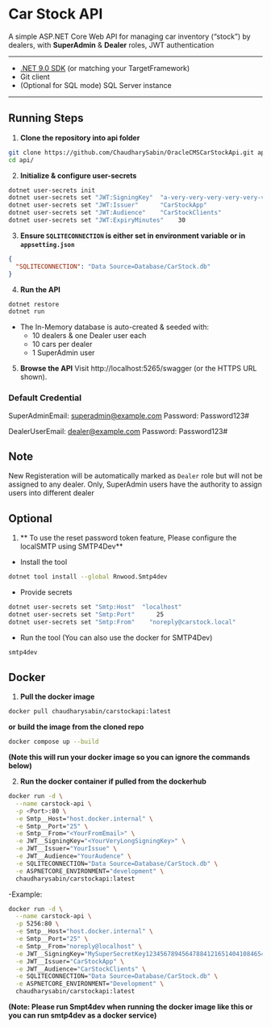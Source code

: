# Car Stock API

A simple ASP.NET Core Web API for managing car inventory (“stock”) by dealers, with **SuperAdmin** & **Dealer** roles, JWT authentication

---

- [.NET 9.0 SDK](https://dotnet.microsoft.com/download) (or matching your TargetFramework)
- Git client
- (Optional for SQL mode) SQL Server instance

---

## Running Steps

1. **Clone the repository into api folder**

```bash
git clone https://github.com/ChaudharySabin/OracleCMSCarStockApi.git api
cd api/
```

2. **Initialize & configure user-secrets**

```bash
dotnet user-secrets init
dotnet user-secrets set "JWT:SigningKey"  "a-very-very-very-very-very-very-very-very-very-very-very-very-very-very-very-very-very-very-very-very-very-very-very-very-very-long-secret-string"
dotnet user-secrets set "JWT:Issuer"      "CarStockApp"
dotnet user-secrets set "JWT:Audience"    "CarStockClients"
dotnet user-secrets set "JWT:ExpiryMinutes"    30
```

3. **Ensure `SQLITECONNECTION` is either set in environment variable or in `appsetting.json`**

```json
{
  "SQLITECONNECTION": "Data Source=Database/CarStock.db"
}
```

4. **Run the API**

```bash
dotnet restore
dotnet run
```

- The In-Memory database is auto-created & seeded with:
  - 10 dealers & one Dealer user each
  - 10 cars per dealer
  - 1 SuperAdmin user

5. **Browse the API**
   Visit http://localhost:5265/swagger (or the HTTPS URL shown).

### Default Credential

SuperAdminEmail: superadmin@example.com
Password: Password123#

DealerUserEmail: dealer@example.com
Password: Password123#

## Note

New Registeration will be automatically marked as `Dealer` role but will not be assigned to any dealer.
Only, SuperAdmin users have the authority to assign users into different dealer

## Optional

1. ** To use the reset password token feature, Please configure the localSMTP using SMTP4Dev**

- Install the tool

```bash
dotnet tool install --global Rnwood.Smtp4dev
```

- Provide secrets

```bash
dotnet user-secrets set "Smtp:Host"  "localhost"
dotnet user-secrets set "Smtp:Port"      25
dotnet user-secrets set "Smtp:From"    "noreply@carstock.local"
```

- Run the tool (You can also use the docker for SMTP4Dev)

```bash
smtp4dev
```

## Docker

1. **Pull the docker image**

```bash
docker pull chaudharysabin/carstockapi:latest
```

**or**
**build the image from the cloned repo**

```bash
docker compose up --build
```

**(Note this will run your docker image so you can ignore the commands below)**

2. **Run the docker container if pulled from the dockerhub**

```bash
docker run -d \
  --name carstock-api \
  -p <Port>:80 \
  -e Smtp__Host="host.docker.internal" \
  -e Smtp__Port="25" \
  -e Smtp__From="<YourFromEmail>" \
  -e JWT__SigningKey="<YourVeryLongSigningKey>" \
  -e JWT__Issuer="YourIssue" \
  -e JWT__Audience="YourAudence" \
  -e SQLITECONNECTION="Data Source=Database/CarStock.db" \
  -e ASPNETCORE_ENVIRONMENT="development" \
  chaudharysabin/carstockapi:latest
```

-Example:

```bash
docker run -d \
  --name carstock-api \
  -p 5256:80 \
  -e Smtp__Host="host.docker.internal" \
  -e Smtp__Port="25" \
  -e Smtp__From="noreply@localhost" \
  -e JWT__SigningKey="MySuperSecretKey123456789456478841216514041084654894214065!" \
  -e JWT__Issuer="CarStockApp" \
  -e JWT__Audience="CarStockClients" \
  -e SQLITECONNECTION="Data Source=Database/CarStock.db" \
  -e ASPNETCORE_ENVIRONMENT="Development" \
  chaudharysabin/carstockapi:latest
```

**(Note: Please run Smpt4dev when running the docker image like this or you can run smtp4dev as a docker service)**
